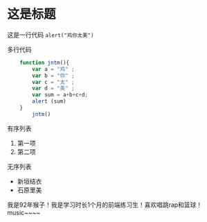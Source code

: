 # 这是标题

这是一行代码
`alert("鸡你太美")`

多行代码
```javascript
    function jntm(){
        var a = "鸡" ;
        var b = "你" ;
        var c = "太" ;
        var d = "美" ;
        var sum = a+b+c+d;
        alert (sum)
    }
        jntm()
```

有序列表
1. 第一项
2. 第二项

无序列表
* 新垣结衣
* 石原里美

我是92年猴子！我是学习时长1个月的前端练习生！喜欢唱跳rap和篮球！ music~~~~